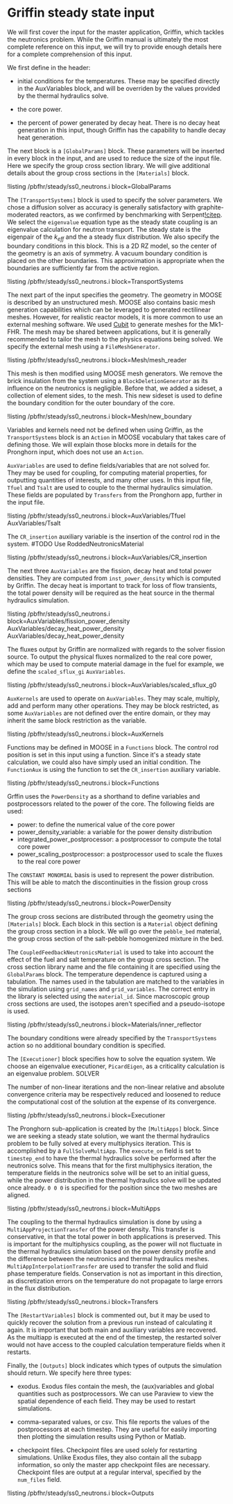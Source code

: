 # Griffin steady state input

We will first cover the input for the master application, Griffin, which tackles the neutronics
problem. While the Griffin manual is ultimately the most complete reference on this input, we will
try to provide enough details here for a complete comprehension of this input.

We first define in the header:
- initial conditions for the temperatures. These may be specified directly in the AuxVariables block,
  and will be overriden by the values provided by the thermal hydraulics solve.

- the core power.

- the percent of power generated by decay heat. There is no decay heat generation in this input, though
  Griffin has the capability to handle decay heat generation.


The next block is a `[GlobalParams]` block. These parameters will be inserted in every block in the input,
and are used to reduce the size of the input file. Here we specify the group cross section library. We will give
additional details about the group cross sections in the `[Materials]` block.

!listing /pbfhr/steady/ss0_neutrons.i block=GlobalParams

The `[TransportSystems]` block is used to specify the solver parameters. We chose a diffusion solver
as accuracy is generally satisfactory with graphite-moderated reactors, as we confirmed by benchmarking
with Serpent[!citep](giudicelli2021). We select the `eigenvalue` equation type as the steady state coupling is an
eigenvalue calculation for neutron transport. The steady state is the eigenpair of the $k_{eff}$ and the
a steady flux distribution. We also specify the boundary conditions in this block. This is a 2D RZ model,
so the center of the geometry is an axis of symmetry. A vacuum boundary condition is placed on the other
boundaries. This approximation is appropriate when the boundaries are sufficiently far from the active region.

!listing /pbfhr/steady/ss0_neutrons.i block=TransportSystems

The next part of the input specifies the geometry. The geometry in MOOSE is described by an unstructured mesh.
MOOSE also contains basic mesh generation capabilities which can be leveraged to generated rectilinear meshes.
However, for realistic reactor models, it is more common to use an external meshing software. We used [Cubit](https://cubit.sandia.gov/) to
generate meshes for the Mk1-FHR. The mesh may be shared between applications, but it is generally recommended to
tailor the mesh to the physics equations being solved. We specify the external mesh using a `FileMeshGenerator`.

!listing /pbfhr/steady/ss0_neutrons.i block=Mesh/mesh_reader

This mesh is then modified using MOOSE mesh generators. We remove the brick insulation from the system using a
`BlockDeletionGenerator` as its influence on the neutronics is negligible. Before that, we added a sideset, a
collection of element sides, to the mesh. This new sideset is used to define the boundary condition for the outer
boundary of the core.

!listing /pbfhr/steady/ss0_neutrons.i block=Mesh/new_boundary

Variables and kernels need not be defined when using Griffin, as the `TransportSystems` block is an `Action` in
MOOSE vocabulary that takes care of defining those. We will explain those blocks more in details for the Pronghorn
input, which does not use an `Action`.

`AuxVariables` are used to define fields/variables that are not solved for. They may be used for coupling, for
computing material properties, for outputting quantities of interests, and many other uses. In this input file,
`Tfuel` and `Tsalt` are used to couple to the thermal hydraulics simulation. These fields are populated by
`Transfers` from the Pronghorn app, further in the input file.

!listing /pbfhr/steady/ss0_neutrons.i block=AuxVariables/Tfuel AuxVariables/Tsalt

The `CR_insertion` auxiliary variable is the insertion of the control rod in the system.
#TODO Use RoddedNeutronicsMaterial

!listing /pbfhr/steady/ss0_neutrons.i block=AuxVariables/CR_insertion

The next three `AuxVariables` are the fission, decay heat and total power densities. They are computed
from `inst_power_density` which is computed by Griffin. The decay heat is important to track for loss of flow
transients, the total power density will be required as the heat source in the thermal hydraulics simulation.

!listing /pbfhr/steady/ss0_neutrons.i block=AuxVariables/fission_power_density AuxVariables/decay_heat_power_density AuxVariables/decay_heat_power_density

The fluxes output by Griffin are normalized with regards to the solver fission source. To output the physical fluxes
normalized to the real core power, which may be used to compute material damage in the fuel for example,
we define the `scaled_sflux_gi` `AuxVariables`.

!listing /pbfhr/steady/ss0_neutrons.i block=AuxVariables/scaled_sflux_g0

`AuxKernels` are used to operate on `AuxVariables`. They may scale, multiply, add and perform many other operations.
They may be block restricted, as some `AuxVariables` are not defined over the entire domain, or they may inherit the
same block restriction as the variable.

!listing /pbfhr/steady/ss0_neutrons.i block=AuxKernels

Functions may be defined in MOOSE in a `Functions` block. The control rod position is set in this input using
a function. Since it's a steady state calculation, we could also have simply used an initial condition. The
`FunctionAux` is using the function to set the `CR_insertion` auxiliary variable.

!listing /pbfhr/steady/ss0_neutrons.i block=Functions

Grffin uses the `PowerDensity` as a shorthand to define variables and postprocessors related to the power of the
core. The following fields are used:
- power: to define the numerical value of the core power
- power_density_variable: a variable for the power density distribution
- integrated_power_postprocessor: a postprocessor to compute the total core power
- power_scaling_postprocessor: a postprocessor used to scale the fluxes to the real core power

The `CONSTANT MONOMIAL` basis is used to represent the power distribution. This will be able to match the
discontinuities in the fission group cross sections

!listing /pbfhr/steady/ss0_neutrons.i block=PowerDensity

The group cross secions are distributed through the geometry using the `[Materials]` block. Each block in this
section is a `Material` object defining the group cross section in a block. We will go over the `pebble_bed`
material, the group cross section of the salt-pebble homogenized mixture in the bed.

The `CoupledFeedbackNeutronicsMaterial` is used to take into account the effect of the fuel and salt temperature on
the group cross section. The cross section library name and the file containing it are specified using the
`GlobalParams` block. The temperature dependence is captured using a tabulation. The names used in the tabulation
are matched to the variables in the simulation using `grid_names` and `grid_variables`. The correct entry in the
library is selected using the `material_id`. Since macroscopic group cross sections are used, the isotopes aren't
specified and a pseudo-isotope is used.

!listing /pbfhr/steady/ss0_neutrons.i block=Materials/inner_reflector

The boundary conditions were already specified by the `TransportSystems` action so no additional boundary condition
is specified.

The `[Executioner]` block specifies how to solve the equation system. We choose an eigenvalue executioner,
`PicardEigen`, as a criticality calculation is
an eigenvalue problem.
SOLVER

The number of non-linear iterations and the non-linear relative and absolute convergence criteria may be
respectively reduced and loosened to reduce the computational cost of the solution at the expense of its
convergence.

!listing /pbfhr/steady/ss0_neutrons.i block=Executioner

The Pronghorn sub-application is created by the `[MultiApps]` block. Since we are seeking a steady state solution, we
want the thermal hydraulics problem to be fully solved at every multiphysics iteration. This is accomplished by a
`FullSolveMultiApp`. The `execute_on` field is set to `timestep_end` to have the thermal hydraulics solve be
performed after the neutronics solve. This means that for the first multiphysics iteration, the temperature fields
in the neutronics solve will be set to an initial guess, while the power distribution in the thermal hydraulics
solve will be updated once already. `0 0 0` is specified for the position since the two meshes are aligned.

!listing /pbfhr/steady/ss0_neutrons.i block=MultiApps

The coupling to the thermal hydraulics simulation is done by using a `MultiAppProjectionTransfer` of the power
density. This transfer is conservative, in that the total power in both applications is preserved. This is
important for the multiphysics coupling, as the power will not fluctuate in the thermal hydraulics simulation based
on the power density profile and the difference between the neutronics and thermal hydraulics meshes.
`MultiAppInterpolationTransfer` are used to transfer the solid and fluid phase temperature fields. Conservation is
not as important in this direction, as discretization errors on the temperature do not propagate to large errors in
the flux distribution.

!listing /pbfhr/steady/ss0_neutrons.i block=Transfers

The `[RestartVariables]` block is commented out, but it may be used to quickly recover the solution from a previous
run instead of calculating it again. It is important that both main and auxiliary variables are recovered. As the
multiapp is executed at the end of the timestep, the restarted solver would not have access to the coupled
calculation temperature fields when it restarts.

Finally, the `[Outputs]` block indicates which types of outputs the simulation should return. We specify here three
types:

- exodus. Exodus files contain the mesh, the (aux)variables and global quantities such as postprocessors. We can
  use Paraview to view the spatial dependence of each field. They may be used to restart simulations.

- comma-separated values, or csv. This file reports the values of the postprocessors at each timestep. They are
  useful for easily importing then plotting the simulation results using Python or Matlab.

- checkpoint files. Checkpoint files are used solely for restarting simulations. Unlike Exodus files, they also
  contain all the subapp information, so only the master app checkpoint files are necessary. Checkpoint files are
  output at a regular interval, specified by the `num_files` field.


!listing /pbfhr/steady/ss0_neutrons.i block=Outputs
